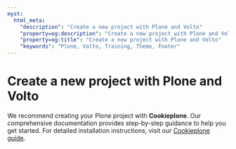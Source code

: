 ```yaml
---
myst:
  html_meta:
    "description": "Create a new project with Plone and Volto"
    "property=og:description": "Create a new project with Plone and Volto"
    "property=og:title": "Create a new project with Plone and Volto"
    "keywords": "Plone, Volto, Training, Theme, Footer"
---
```


# Create a new project with Plone and Volto
We recommend creating your Plone project with **Cookieplone**. Our comprehensive documentation provides step-by-step guidance to help you get started. For detailed installation instructions, visit our [Cookieplone guide](https://6.docs.plone.org/install/create-project-cookieplone.html).